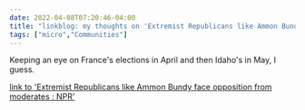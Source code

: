```yaml
---
date: 2022-04-08T07:20:46-04:00
title: "linkblog: my thoughts on 'Extremist Republicans like Ammon Bundy face opposition from moderates : NPR'"
tags: ["micro","Communities"]
---
```

Keeping an eye on France's elections in April and then Idaho's in May, I guess.
 
[link to 'Extremist Republicans like Ammon Bundy face opposition from moderates : NPR'](https://www.npr.org/2022/04/08/1091435312/idaho-primary-republican-party-politics)
